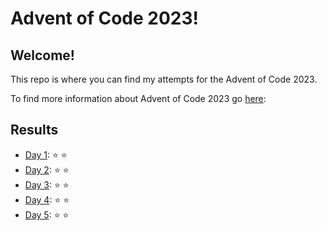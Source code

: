# Advent of Code 2023!
## Welcome!
This repo is where you can find my attempts for the Advent of Code 2023.

To find more information about Advent of Code 2023 go [here](https://adventofcode.com/2023/about):

## Results
- [Day 1](src/Day_1.py): :star: :star:
- [Day 2](src/Day_2.py): :star: :star:
- [Day 3](src/Day_3.py): :star: :star:
- [Day 4](src/Day_4.py): :star: :star:
- [Day 5](src/Day_5.py): :star: :star: